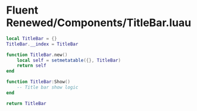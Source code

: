 # Fluent Renewed/Components/TitleBar.luau

```lua
local TitleBar = {}
TitleBar.__index = TitleBar

function TitleBar.new()
	local self = setmetatable({}, TitleBar)
	return self
end

function TitleBar:Show()
	-- Title bar show logic
end

return TitleBar
```
